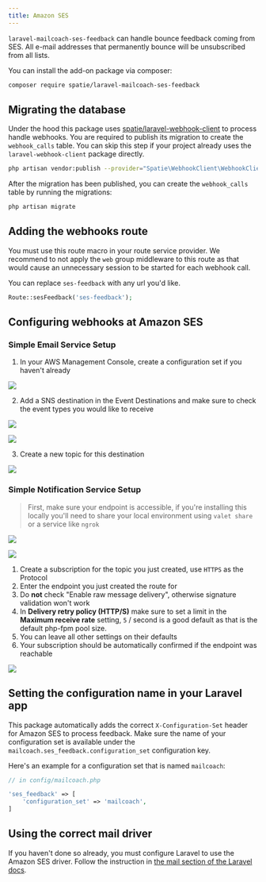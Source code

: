 ```yaml
---
title: Amazon SES
---
```


`laravel-mailcoach-ses-feedback` can handle bounce feedback coming from SES. All e-mail addresses that permanently bounce will be unsubscribed from all lists.

You can install the add-on package via composer:

```bash
composer require spatie/laravel-mailcoach-ses-feedback
```

## Migrating the database

Under the hood this package uses [spatie/laravel-webhook-client](https://github.com/spatie/laravel-mailcoach) to process handle webhooks. You are required to publish its migration to create the `webhook_calls` table. You can skip this step if your project already uses the `laravel-webhook-client` package directly.

```bash
php artisan vendor:publish --provider="Spatie\WebhookClient\WebhookClientServiceProvider" --tag="migrations"
```

After the migration has been published, you can create the `webhook_calls` table by running the migrations:

```php
php artisan migrate
```

## Adding the webhooks route

You must use this route macro in your route service provider. We recommend to not apply the `web` group middleware to this route as that would cause an unnecessary session to be started for each webhook call.

You can replace `ses-feedback` with any url you'd like.

```php
Route::sesFeedback('ses-feedback');
```

## Configuring webhooks at Amazon SES

### Simple Email Service Setup
1. In your AWS Management Console, create a configuration set if you haven't already

![](../images/ses-feedback/1.create-configuration-set.png)

2. Add a SNS destination in the Event Destinations and make sure to check the event types you would like to receive

![](../images/ses-feedback/2-1-add-destination.png)

![](../images/ses-feedback/2-2-add-destination.png)

3. Create a new topic for this destination

![](../images/ses-feedback/3-create-new-topic.png)

### Simple Notification Service Setup

> First, make sure your endpoint is accessible, if you're installing this locally you'll need to share your local environment using `valet share` or a service like `ngrok`

![](../images/ses-feedback/4-1-create-subscription.png)

![](../images/ses-feedback/4-2-create-subscription.png)

1. Create a subscription for the topic you just created, use `HTTPS` as the Protocol
2. Enter the endpoint you just created the route for
3. Do **not** check "Enable raw message delivery", otherwise signature validation won't work
4. In **Delivery retry policy (HTTP/S)** make sure to set a limit in the **Maximum receive rate** setting, `5` / second is a good default as that is the default php-fpm pool size.
5. You can leave all other settings on their defaults
6. Your subscription should be automatically confirmed if the endpoint was reachable

![](../images/ses-feedback/5-subscription-confirmed.png)

## Setting the configuration name in your Laravel app

This package automatically adds the correct `X-Configuration-Set` header for Amazon SES to process feedback. Make sure the name of your configuration set is available under the `mailcoach.ses_feedback.configuration_set` configuration key.

Here's an example for a configuration set that is named `mailcoach`:

```php
// in config/mailcoach.php

'ses_feedback' => [
    'configuration_set' => 'mailcoach',
]

```

## Using the correct mail driver

If you haven't done so already, you must configure Laravel to use the Amazon SES driver. Follow the instruction in [the mail section of the Laravel docs](https://laravel.com/docs/master/mail#driver-prerequisites).

